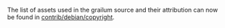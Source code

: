 The list of assets used in the grailum source and their attribution can now be found in [contrib/debian/copyright](../contrib/debian/copyright).
